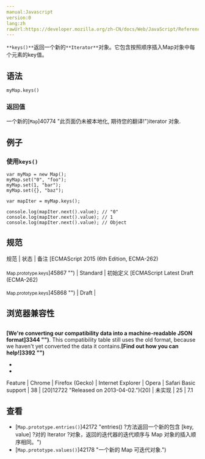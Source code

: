```yaml
---
manual:Javascript
version:0
lang:zh
rawUrl:https://developer.mozilla.org/zh-CN/docs/Web/JavaScript/Reference/Global_Objects/Map/keys
---
```






`**keys()**`返回一个新的`**Iterator**`对象。它包含按照顺序插入Map对象中每个元素的key值。


## 语法<a name="语法"></a>

```
myMap.keys()
```

### 返回值<a name="返回值"></a>


一个新的[`Map`]40774 "此页面仍未被本地化, 期待您的翻译!")iterator 对象.


## 例子<a name="例子"></a>

### 使用`keys()`<a name="使用_keys()"></a>

```
var myMap = new Map();
myMap.set("0", "foo");
myMap.set(1, "bar");
myMap.set({}, "baz");

var mapIter = myMap.keys();

console.log(mapIter.next().value); // "0"
console.log(mapIter.next().value); // 1
console.log(mapIter.next().value); // Object
```

## 规范<a name="规范"></a>

规范 | 状态 | 备注 
[ECMAScript 2015 (6th Edition, ECMA-262)<br></br><small>Map.prototype.keys</small>]45867 "") | Standard | 初始定义 
[ECMAScript Latest Draft (ECMA-262)<br></br><small>Map.prototype.keys</small>]45868 "") | Draft |  


## 浏览器兼容性<a name="浏览器兼容性"></a>

## 

**[We&#39;re converting our compatibility data into a machine-readable JSON format]3344 "")**. This compatibility table still uses the old format, because we haven&#39;t yet converted the data it contains.**[Find out how you can help!]3392 "")**


* 
* 

Feature | Chrome | Firefox (Gecko) | Internet Explorer | Opera | Safari 
Basic support | 38 | [20]12722 "Released on 2013-04-02.")(20) | 未实现 | 25 | 7.1 



<a name="We're_converting_our_compatibility_data_into_a_machine-readable_JSON_format._This_compatibility_table_still_uses_the_old_format_because_we_haven't_yet_converted_the_data_it_contains._Find_out_how_you_can_help!_Desktop_Mobile"></a>

## 查看<a name="查看"></a>

* [`Map.prototype.entries()`]42172 "entries() ?方法返回一个新的包含 [key, value] ?对的 Iterator ?对象，返回的迭代器的迭代顺序与 Map 对象的插入顺序相同。")
* [`Map.prototype.values()`]42178 "一个新的 Map 可迭代对象.")




